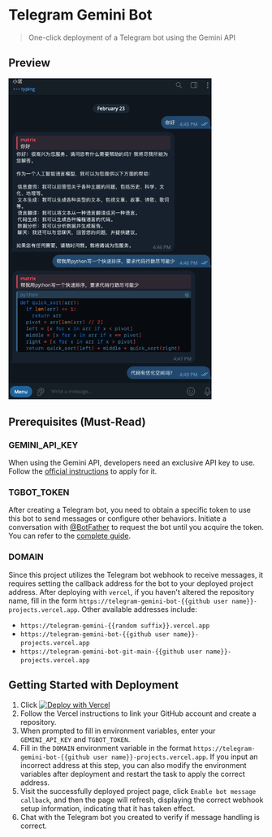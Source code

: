 # Telegram Gemini Bot
> One-click deployment of a Telegram bot using the Gemini API

## Preview
<img src="screenshot/chat.png" alt="chat" width="400"/>

## Prerequisites (Must-Read)
### GEMINI_API_KEY
When using the Gemini API, developers need an exclusive API key to use. Follow the [official instructions](https://ai.google.dev/tutorials/web_quickstart?hl=zh-cn#set-up-project) to apply for it.
### TGBOT_TOKEN
After creating a Telegram bot, you need to obtain a specific token to use this bot to send messages or configure other behaviors.
Initiate a conversation with [@BotFather](https://t.me/botfather) to request the bot until you acquire the token.
You can refer to the [complete guide](https://core.telegram.org/bots/tutorial).

### DOMAIN
Since this project utilizes the Telegram bot webhook to receive messages, it requires setting the callback address for the bot to your deployed project address.
After deploying with `vercel`, if you haven't altered the repository name, fill in the form `https://telegram-gemini-bot-{{github user name}}-projects.vercel.app`.
Other available addresses include:
+ `https://telegram-gemini-{{random suffix}}.vercel.app`
+ `https://telegram-gemini-bot-{{github user name}}-projects.vercel.app`
+ `https://telegram-gemini-bot-git-main-{{github user name}}-projects.vercel.app`

## Getting Started with Deployment
1. Click [![Deploy with Vercel](https://vercel.com/button)](https://vercel.com/new/clone?repository-url=https%3A%2F%2Fgithub.com%2Fxsymphony%2Ftelegram-gemini-bot&env=GEMINI_API_KEY,TGBOT_TOKEN,DOMAIN&demo-title=Telegram%20Gemini%20Bot&demo-url=https%3A%2F%2Ftelegram-gemini-bot-ten.vercel.app%2F) 
2. Follow the Vercel instructions to link your GitHub account and create a repository.
3. When prompted to fill in environment variables, enter your `GEMINI_API_KEY` and `TGBOT_TOKEN`.
4. Fill in the `DOMAIN` environment variable in the format `https://telegram-gemini-bot-{{github user name}}-projects.vercel.app`. If you input an incorrect address at this step, you can also modify the environment variables after deployment and restart the task to apply the correct address.
5. Visit the successfully deployed project page, click `Enable bot message callback`, and then the page will refresh, displaying the correct webhook setup information, indicating that it has taken effect.
6. Chat with the Telegram bot you created to verify if message handling is correct.
